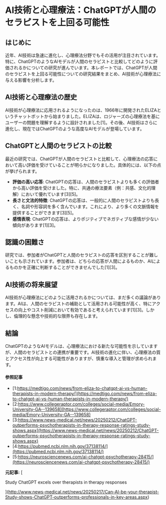 # AI技術と心理療法：ChatGPTが人間のセラピストを上回る可能性

## はじめに

近年、AI技術は急速に進化し、心理療法分野でもその活用が注目されています。特に、ChatGPTのようなAIモデルが人間のセラピストと比較してどのように評価されるかについての研究が進んでいます。本レポートでは、ChatGPTが人間のセラピストを上回る可能性についての研究結果をまとめ、AI技術が心理療法に与える影響を分析します。

## AI技術と心理療法の歴史

AI技術が心理療法に応用されるようになったのは、1966年に開発されたELIZAというチャットボットから始まりました。ELIZAは、ロジャーズの心理療法を基にユーザーの問題を理解するように設計されました[1]。その後、AI技術はさらに進化し、現在ではChatGPTのような高度なAIモデルが登場しています。

## ChatGPTと人間のセラピストの比較

最近の研究では、ChatGPTが人間のセラピストと比較して、心理療法の応答において高い評価を受けていることが明らかになりました。具体的には、以下の点が挙げられます。

- **評価の高い応答**: ChatGPTの応答は、人間のセラピストよりも多くの評価者から高い評価を受けました。特に、共通の療法要素（例：共感、文化的理解）において優れています[3][5]。
- **長さと文法的特徴**: ChatGPTの応答は、一般的に人間のセラピストよりも長く、名詞や形容詞を多く含んでいます。これにより、より多くの文脈情報を提供することができます[3][5]。
- **感情表現**: ChatGPTの応答は、よりポジティブでネガティブな感情が少ない傾向があります[1][3]。

## 認識の困難さ

研究では、参加者がChatGPTと人間のセラピストの応答を区別することが難しいことも示されています。参加者は、どちらの応答が人間によるものか、AIによるものかを正確に判断することができませんでした[1][3]。

## AI技術の将来展望

AI技術が心理療法にどのように活用されるかについては、まだ多くの議論があります。AIは、人間のセラピストの補助として活用される可能性が高く、特にアクセスの向上やコスト削減において有効であると考えられています[1][3]。しかし、倫理的な懸念や技術的な限界も存在します。

## 結論

ChatGPTのようなAIモデルは、心理療法における新たな可能性を示していますが、人間のセラピストとの連携が重要です。AI技術の進化に伴い、心理療法の質とアクセス性が向上する可能性がありますが、慎重な導入と管理が求められます。

#### 参照記事
- [1:https://medtigo.com/news/from-eliza-to-chatgpt-ai-vs-human-therapists-in-modern-therapy/](https://medtigo.com/news/from-eliza-to-chatgpt-ai-vs-human-therapists-in-modern-therapy/)
- [2:https://www.collegeraptor.com/colleges/social-media/Emory-University-GA--139658](https://www.collegeraptor.com/colleges/social-media/Emory-University-GA--139658)
- [3:https://www.news-medical.net/news/20250212/ChatGPT-outperforms-psychotherapists-in-therapy-response-ratings-study-shows.aspx](https://www.news-medical.net/news/20250212/ChatGPT-outperforms-psychotherapists-in-therapy-response-ratings-study-shows.aspx)
- [4:https://pubmed.ncbi.nlm.nih.gov/37138114/](https://pubmed.ncbi.nlm.nih.gov/37138114/)
- [5:https://neurosciencenews.com/ai-chatgpt-psychotherapy-28415/](https://neurosciencenews.com/ai-chatgpt-psychotherapy-28415/)


**元記事:** [
 Study ChatGPT excels over therapists in therapy responses
](http://www.news-medical.net/news/20250217/Can-AI-be-your-therapist-Study-shows-ChatGPT-outperforms-professionals-in-key-areas.aspx)